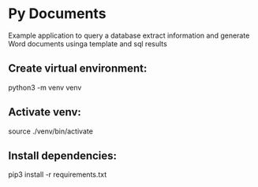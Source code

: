 # Py Documents
Example application to query a database extract information and generate Word documents usinga template and sql results

## Create virtual environment:
python3 -m venv venv

## Activate venv:
source ./venv/bin/activate

## Install dependencies:
pip3 install -r requirements.txt

